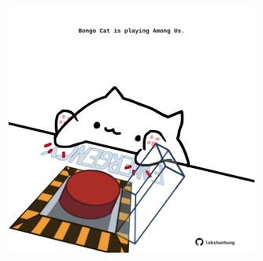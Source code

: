 <!-- built at 05/04/2023, 07:00:49 UTC -->
<p align="center">
  <img width="500" height="500" src="./ReadmeImage.svg">
</p>

